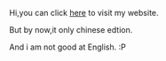 Hi,you can click [here](nivdc.github.io) to visit my website.

But by now,it only chinese edtion.

And i am not good at English. :P
